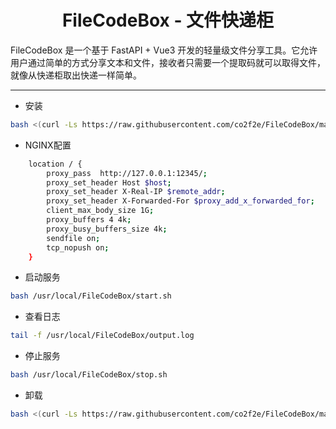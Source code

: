 <h1 align="center">
  FileCodeBox - 文件快递柜
</h1>
FileCodeBox 是一个基于 FastAPI + Vue3 开发的轻量级文件分享工具。它允许用户通过简单的方式分享文本和文件，接收者只需要一个提取码就可以取得文件，就像从快递柜取出快递一样简单。

<hr>

* 安装
```bash
bash <(curl -Ls https://raw.githubusercontent.com/co2f2e/FileCodeBox/main/bash/install.sh)
```

* NGINX配置
```bash
    location / {
        proxy_pass  http://127.0.0.1:12345/;
        proxy_set_header Host $host;
        proxy_set_header X-Real-IP $remote_addr;
        proxy_set_header X-Forwarded-For $proxy_add_x_forwarded_for;
        client_max_body_size 1G; 
        proxy_buffers 4 4k; 
        proxy_busy_buffers_size 4k; 
        sendfile on;
        tcp_nopush on; 
    }
```

* 启动服务
```bash
bash /usr/local/FileCodeBox/start.sh
```
* 查看日志
```bash
tail -f /usr/local/FileCodeBox/output.log
```

* 停止服务
```bash
bash /usr/local/FileCodeBox/stop.sh
```

* 卸载
```bash
bash <(curl -Ls https://raw.githubusercontent.com/co2f2e/FileCodeBox/main/bash/uninstall.sh)
``` 
